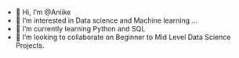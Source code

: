 - 👋 Hi, I’m @Aniike
- 👀 I’m interested in Data science and Machine learning ...
- 🌱 I’m currently learning Python and SQL 
- 💞️ I’m looking to collaborate on Beginner to Mid Level Data Science Projects.


<!---
Aniike/Aniike is a ✨ special ✨ repository because its `README.md` (this file) appears on your GitHub profile.
You can click the Preview link to take a look at your changes.
--->

